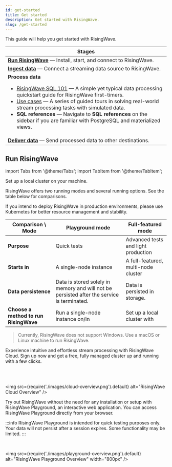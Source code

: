 ```yaml
---
id: get-started
title: Get started
description: Get started with RisingWave.
slug: /get-started
---
```


<head>
  <link rel="canonical" href="https://docs.risingwave.com/docs/current/get-started/" />
</head>

This guide will help you get started with RisingWave.

| Stages                                                                                                                                                                                                                                                                                                                                                                                                                                                                        |
| ----------------------------------------------------------------------------------------------------------------------------------------------------------------------------------------------------------------------------------------------------------------------------------------------------------------------------------------------------------------------------------------------------------------------------------------------------------------------------- |
| [**Run RisingWave**](#run-risingwave) — Install, start, and connect to RisingWave.                                                                                                                                                                                                                                                                                                                                                                                            |
| [**Ingest data**](/sql/commands/sql-create-source.md) — Connect a streaming data source to RisingWave.                                                                                                                                                                                                                                                                                                                                                                        |
| **Process data** <ul><li>[RisingWave SQL 101](risingwave-sql-101.md) — A simple yet typical data processing quickstart guide for RisingWave first-timers.</li><li>[Use cases](/tutorials/real-time-ad-performance-analysis.md) — A series of guided tours in solving real-world stream processing tasks with simulated data.</li><li>**SQL references** — Navigate to **SQL references** on the sidebar if you are familiar with PostgreSQL and materialized views.</li></ul> |
| [**Deliver data**](/sql/commands/sql-create-sink.md) — Send processed data to other destinations.                                                                                                                                                                                                                                                                                                                                                                             |

## Run RisingWave

import Tabs from '@theme/Tabs';
import TabItem from '@theme/TabItem';

<Tabs queryString="method">

<TabItem value="local" label="Run locally">

Set up a local cluster on your machine.

RisingWave offers two running modes and several running options. See the table below for comparisons.

If you intend to deploy RisingWave in production environments, please use Kubernetes for better resource management and stability.

| Comparison \ Mode                     | Playground mode                                                                                                                                           | Full-featured mode                                                                                                                                                |
| ------------------------------------- | --------------------------------------------------------------------------------------------------------------------------------------------------------- | ----------------------------------------------------------------------------------------------------------------------------------------------------------------- |
| **Purpose**                           | Quick tests                                                                                                                                               | Advanced tests and light production                                                                                                                               |
| **Starts in**                         | A single-node instance                                                                                                                                    | A full-featured, multi-node cluster                                                                                                                               |
| **Data persistence**                  | Data is stored solely in memory and will not be persisted after the service is terminated.                                                                | Data is persisted in storage.                                                                                                                                     |
| **Choose a method to run RisingWave** | Run a single-node instance on/in<br /><LightButton text="Host machine" doc="risingwave-local"/><LightButton text="Docker" doc="risingwave-docker-image"/> | Set up a local cluster with<br /><LightButton text="Docker Compose" doc="risingwave-docker-compose"/><LightButton text="Kubernetes" doc="risingwave-kubernetes"/> |

> Currently, RisingWave does not support Windows. Use a macOS or Linux machine to run RisingWave.

</TabItem>

<TabItem value="cloud" label="Run in cloud">

Experience intuitive and effortless stream processing with RisingWave Cloud. Sign up now and get a free, fully managed cluster up and running with a few clicks.

<DefaultButton text="Sign up for RisingWave Cloud" url="https://cloud.risingwave.com/auth/signup/"/><LightButton text="Learn more" cloud="intro"/><LightButton text="FAQ" cloud="faq"/>

<br/>
<br/>

<img
src={require('./images/cloud-overview.png').default}
alt="RisingWave Cloud Overview"
/>

</TabItem>

<TabItem value="playground" label="Try from browser">

Try out RisingWave without the need for any installation or setup with RisingWave Playground, an interactive web application. You can access RisingWave Playground directly from your browser.

:::info
RisingWave Playground is intended for quick testing purposes only. Your data will not persist after a session expires. Some functionality may be limited.
:::

<DefaultButton text="RisingWave Playground" url="https://playground.risingwave.dev" block/>

<br/>

<img
src={require('./images/playground-overview.png').default}
alt="RisingWave Playground Overview"
width="800px"
/>

</TabItem>

</Tabs>
